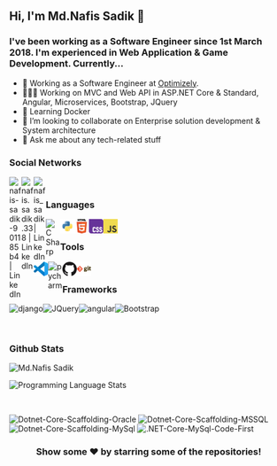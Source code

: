 ## Hi, I'm Md.Nafis Sadik 👋

### I've been working as a Software Engineer since 1st March 2018. I'm experienced in Web Application & Game Development. Currently...
- 💼 Working as a Software Engineer at [Optimizely](https://www.optimizely.com/).
- 👨🏻‍💻 Working on MVC and Web API in ASP.NET Core & Standard, Angular, Microservices, Bootstrap, JQuery
- 🌱 Learning Docker
- 👯 I’m looking to collaborate on Enterprise solution development & System architecture
- 💬 Ask me about any tech-related stuff


### Social Networks
[<img align="left" alt="nafis-sadik-901185b4 | LinkedIn" width="22px" src="https://cdn.jsdelivr.net/npm/simple-icons@v3/icons/linkedin.svg"/>][linkedin]
[<img align="left" alt="nafis.sadik.338 | LinkedIn" width="22px" src="https://cdn.jsdelivr.net/npm/simple-icons@v3/icons/facebook.svg"/>][facebook]
[<img align="left" alt="nafis_sadik | LinkedIn" width="22px" src="https://cdn.jsdelivr.net/npm/simple-icons@v3/icons/twitter.svg"/>][twitter]


<p>&nbsp;</p>


### Languages
<img align="left" alt="C Sharp" width="26px" src="https://upload.wikimedia.org/wikipedia/commons/7/7a/C_Sharp_logo.svg" />
<img align="left" alt="Python" width="26px" src="https://raw.githubusercontent.com/github/explore/80688e429a7d4ef2fca1e82350fe8e3517d3494d/topics/python/python.png" />
<img align="left" alt="HTML5" width="26px" src="https://raw.githubusercontent.com/github/explore/80688e429a7d4ef2fca1e82350fe8e3517d3494d/topics/html/html.png" />
<img align="left" alt="CSS3" width="26px" src="https://raw.githubusercontent.com/github/explore/80688e429a7d4ef2fca1e82350fe8e3517d3494d/topics/css/css.png" />
<img align="left" alt="JavaScript" width="26px" src="https://raw.githubusercontent.com/github/explore/80688e429a7d4ef2fca1e82350fe8e3517d3494d/topics/javascript/javascript.png" />


<p>&nbsp;</p>

### Tools
<img align="left" alt="Visual Studio Code" width="26px" src="https://raw.githubusercontent.com/github/explore/80688e429a7d4ef2fca1e82350fe8e3517d3494d/topics/visual-studio-code/visual-studio-code.png" />
<img align="left" alt="pycharm" width="26px" src="https://upload.wikimedia.org/wikipedia/commons/a/a1/PyCharm_Logo.svg" />
<img align="left" alt="GitHub" width="26px" src="https://raw.githubusercontent.com/github/explore/78df643247d429f6cc873026c0622819ad797942/topics/github/github.png" />
<img align="left" alt="Git" width="26px" src="https://raw.githubusercontent.com/github/explore/80688e429a7d4ef2fca1e82350fe8e3517d3494d/topics/git/git.png" />

<p>&nbsp;</p>


### Frameworks
<img align="left" alt="django" height="50" src="https://upload.wikimedia.org/wikipedia/commons/e/ee/.NET_Core_Logo.svg" />
<img align="left" alt="JQuery" height="50" src="https://upload.wikimedia.org/wikipedia/commons/d/d3/Logo_jQuery.svg" />
<img align="left" alt="angular" height="50" src="https://upload.wikimedia.org/wikipedia/commons/thumb/c/cf/Angular_full_color_logo.svg/800px-Angular_full_color_logo.svg.png" />
<img align="left" alt="Bootstrap" height="50" src="https://upload.wikimedia.org/wikipedia/commons/thumb/b/b2/Bootstrap_logo.svg/800px-Bootstrap_logo.svg.png" />


<p>&nbsp;</p>
<p>&nbsp;</p>


### Github Stats


[linkedin]: https://www.linkedin.com/in/nafis-sadik-901185b4/
[facebook]: https://www.fb.com/nafis.sadik.338
[twitter]: https://www.twitter.com/nafis_sadik

![Md.Nafis Sadik](https://github-readme-stats.vercel.app/api?username=nafis-sadik&&show_icons=true&title_color=ffffff&icon_color=bb2acf&text_color=daf7dc&bg_color=151515)

![Programming Language Stats](https://github-readme-stats.vercel.app/api/top-langs/?username=nafis-sadik&theme=dark)
<p>&nbsp;</p>

![Dotnet-Core-Scaffolding-Oracle](https://github-readme-stats.vercel.app/api/pin/?username=nafis-sadik&repo=Dotnet-Core-Scaffolding-Oracle&theme=tokyonight)
![Dotnet-Core-Scaffolding-MSSQL](https://github-readme-stats.vercel.app/api/pin/?username=nafis-sadik&repo=Dotnet-Core-Scaffolding-MSSQL&theme=tokyonight)
![Dotnet-Core-Scaffolding-MySql](https://github-readme-stats.vercel.app/api/pin/?username=nafis-sadik&repo=Dotnet-Core-Scaffolding-MySQL&theme=tokyonight)
![.NET-Core-MySql-Code-First](https://github-readme-stats.vercel.app/api/pin/?username=nafis-sadik&repo=.NET-Core-MySql-Code-First&theme=tokyonight)

<div align="center">

### Show some ❤️ by starring some of the repositories!

</div>

